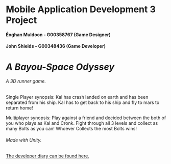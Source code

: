 # Mobile Application Development 3 Project

#### Éoghan Muldoon - G00358767 (Game Designer)
#### John Shields - G00348436 (Game Developer)

# *A Bayou-Space Odyssey*
###### A 3D runner game.

Single Player synopsis: Kal has crash landed on earth and has been separated from his ship.
Kal has to get back to his ship and fly to mars to return home!

Multiplayer synopsis: Play against a friend and decided between the both of you who plays as Kal and Cronk. 
Fight through all 3 levels and collect as many Bolts as you can! Whoever Collects the most Bolts wins!

###### Made with Unity.

 [The developer diary can be found here.](https://github.com/johnshields/Mobile-App-Game/wiki/Developer-Diary)
